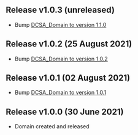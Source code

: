 <a name="v103"></a>Release v1.0.3 (unreleased)
---
- Bump [DCSA_Domain to version 1.1.0](https://github.com/dcsaorg/DCSA-OpenAPI/tree/master/domain/dcsa#v110)

<a name="v102"></a>Release v1.0.2 (25 August 2021)
---
- Bump [DCSA_Domain to version 1.0.2](https://github.com/dcsaorg/DCSA-OpenAPI/tree/master/domain/dcsa#v102)

<a name="v101"></a>Release v1.0.1 (02 August 2021)
---
- Bump [DCSA_Domain to version 1.0.1](https://github.com/dcsaorg/DCSA-OpenAPI/tree/master/domain/dcsa#v101)

<a name="v100"></a>Release v1.0.0 (30 June 2021)
---
- Domain created and released
